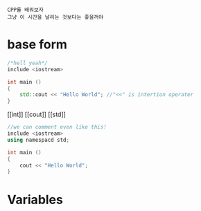 	CPP를 배워보자
	그냥 이 시간을 날리는 것보다는 좋을꺼야  

# base form
``` C++
/*hell yeah*/
include <iostream>

int main ()
{
	std::cout << "Hello World"; //"<<" is intertion operater
}
```

[[int]] [[cout]]
[[std]]
```C++
//we can comment even like this!
include <iostream>
using namespacd std;

int main ()
{
	cout << "Hello World";
}
```

# Variables

